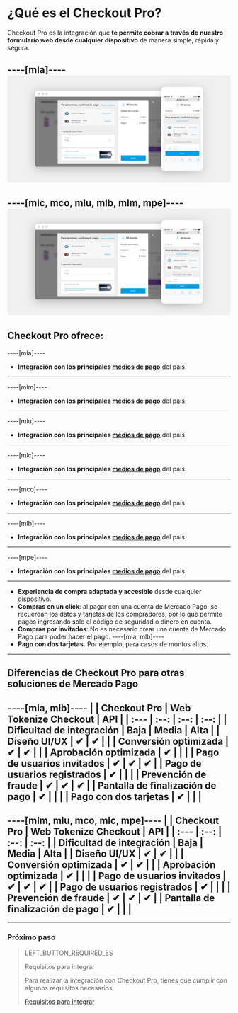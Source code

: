 # ¿Qué es el Checkout Pro?

Checkout Pro es la integración que **te permite cobrar a través de nuestro formulario web desde cualquier dispositivo** de manera simple, rápida y segura.

----[mla]----
![Basic-Checkout](/images/web-payment-checkout/cho-modal-mobile.png)
------------
----[mlc, mco, mlu, mlb, mlm, mpe]----
![Basic-Checkout](/images/web-payment-checkout/checkout-modal-sv.png)
------------

## Checkout Pro ofrece:

----[mla]----
* **Integración con los principales [medios de pago](https://www.mercadopago.com.ar/ayuda/medios-de-pago-cuotas-promociones_264)** del país.
------------
----[mlm]----
* **Integración con los principales [medios de pago](https://www.mercadopago.com.mx/ayuda/medios-de-pago-cuotas-promociones_264)** del país.
------------
----[mlu]----
* **Integración con los principales [medios de pago](https://www.mercadopago.com.uy/ayuda/medios-de-pago-cuotas-promociones_264)** del país.
------------
----[mlc]----
* **Integración con los principales [medios de pago](https://www.mercadopago.cl/ayuda/medios-de-pago-cuotas-promociones_264)** del país.
------------
----[mco]----
* **Integración con los principales [medios de pago](https://www.mercadopago.com.co/ayuda/medios-de-pago-cuotas-promociones_264)** del país.
------------
----[mlb]----
* **Integración con los principales [medios de pago](https://www.mercadopago.com.br/ajuda/meios-de-pagamento-parcelamento_265)** del país.
------------
----[mpe]----
* **Integración con los principales [medios de pago](https://www.mercadopago.com.pe/ayuda/medios-de-pago-cuotas-promociones_264)** del país.
------------
* **Experiencia de compra adaptada y accesible** desde cualquier dispositivo.
* **Compras en un click**: al pagar con una cuenta de Mercado Pago, se recuerdan los datos y tarjetas de los compradores, por lo que permite pagos ingresando solo el código de seguridad o dinero en cuenta.
* **Compras por invitados**: No es necesario crear una cuenta de Mercado Pago para poder hacer el pago.
----[mla, mlb]----
* **Pago con dos tarjetas.** Por ejemplo, para casos de montos altos.
------------

## Diferencias de Checkout Pro para otras soluciones de Mercado Pago

----[mla, mlb]----
|                                       | Checkout Pro | Web Tokenize Checkout | API |
| :--- | :--: | :--: | :--: |
| Dificultad de integración             | Baja | Media | Alta |
| Diseño UI/UX                          | ✔ | ✔ |   |
| Conversión optimizada                 | ✔ | ✔ |   |
| Aprobación optimizada                 | ✔ |   |   |
| Pago de usuarios invitados            | ✔ | ✔ | ✔ |
| Pago de usuarios registrados          | ✔ |   |   |
| Prevención de fraude                  | ✔ | ✔ | ✔ |
| Pantalla de finalización de pago      | ✔ |   |   |
| Pago con dos tarjetas                 | ✔ |   |   |
------------
----[mlm, mlu, mco, mlc, mpe]----
|                                       | Checkout Pro | Web Tokenize Checkout | API |
| :--- | :--: | :--: | :--: |
| Dificultad de integración             | Baja | Media | Alta |
| Diseño UI/UX                          | ✔ | ✔ |   |
| Conversión optimizada                 | ✔ | ✔ |   |
| Aprobación optimizada                 | ✔ |   |   |
| Pago de usuarios invitados            | ✔ | ✔ | ✔ |
| Pago de usuarios registrados          | ✔ |   |   |
| Prevención de fraude                  | ✔ | ✔ | ✔ |
| Pantalla de finalización de pago      | ✔ |   |   |
------------

---

### Próximo paso

> LEFT_BUTTON_REQUIRED_ES
>
> Requisitos para integrar
>
> Para realizar la integración con Checkout Pro, tienes que cumplir con algunos requisitos necesarios.
>
> [Requisitos para integrar](https://www.mercadopago[FAKER][URL][DOMAIN]/developers/es/guides/online-payments/checkout-pro/previous-requirements)
>
